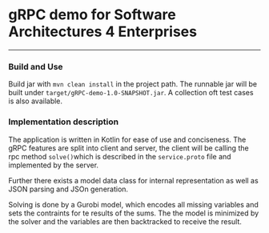 # gRPC demo for Software Architectures 4 Enterprises

---

### Build and Use

Build jar with `mvn clean install` in the project path.
The runnable jar will be built under `target/gRPC-demo-1.0-SNAPSHOT.jar`.
A collection oft test cases is also available.

### Implementation description

The application is written in Kotlin for ease of use and conciseness. 
The gRPC features are split into client and server, the client will be calling the rpc method `solve()`which is described in the `service.proto` file and implemented by the server.

Further there exists a model data class for internal representation as well as JSON parsing and JSOn generation.

Solving is done by a Gurobi model, which encodes all missing variables and sets the contraints for te results of the sums. The the model is minimized by the solver and the variables are then backtracked to receive the result.
